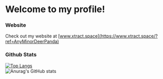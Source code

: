 # Welcome to my profile!
### Website
Check out my website at [www.xtract.space](https://www.xtract.space/?ref=AnyMinorDeerPanda)
### Github Stats
[![Top Langs](https://github-readme-stats.vercel.app/api/top-langs/?username=AnyMinorDeerPanda&theme=radical)](https://github.com/anuraghazra/github-readme-stats)
<br />
![Anurag's GitHub stats](https://github-readme-stats.vercel.app/api?username=AnyMinorDeerPanda&show_icons=true&theme=radical&include_all_commits=true)



